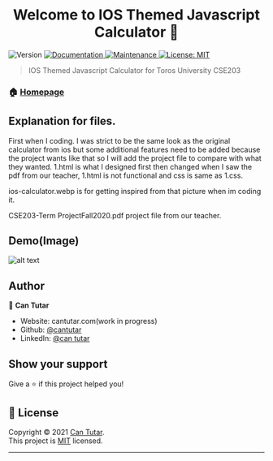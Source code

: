 <h1 align="center">Welcome to IOS Themed Javascript Calculator 👋</h1>
<p>
  <img alt="Version" src="https://img.shields.io/badge/version-1.0.0-blue.svg?cacheSeconds=2592000" />
  <a href="https://github.com/cantutar/IOS-Themed-Javascript-Calculator" target="_blank">
    <img alt="Documentation" src="https://img.shields.io/badge/documentation-yes-brightgreen.svg" />
  </a>
  <a href="https://github.com/cantutar/IOS-Themed-Javascript-Calculator/graphs/commit-activity" target="_blank">
    <img alt="Maintenance" src="https://img.shields.io/badge/Maintained%3F-yes-green.svg" />
  </a>
  <a href="https://github.com/cantutar/IOS-Themed-Javascript-Calculator/blob/master/LICENSE" target="_blank">
    <img alt="License: MIT" src="https://img.shields.io/github/license/cantutar/IOS-Themed-Javascript-Calculator" />
  </a>
</p>

> IOS Themed Javascript Calculator for Toros University CSE203

### 🏠 [Homepage](https://github.com/cantutar/IOS-Themed-Javascript-Calculator)

## Explanation for files.


First when I coding. I was strict to be the same look as the original calculator from ios but some additional features need to be added because the project wants like that so I will add the project file to compare with what they wanted. 1.html is what I designed first then changed when I saw the pdf from our teacher, 1.html is not functional and css is same as 1.css.

ios-calculator.webp is for getting inspired from that picture when im coding it.

CSE203-Term ProjectFall2020.pdf project file from our teacher.

## Demo(Image)

![alt text](https://i.imgur.com/KSnkeA5.png)

## Author

👤 **Can Tutar**

* Website: cantutar.com(work in progress)
* Github: [@cantutar](https://github.com/cantutar)
* LinkedIn: [@can tutar](https://www.linkedin.com/in/can-tutar-61b6a31b9/)


## Show your support

Give a ⭐️ if this project helped you!

## 📝 License

Copyright © 2021 [Can Tutar](https://github.com/cantutar).<br />
This project is [MIT](https://github.com/kefranabg/readme-md-generator/blob/master/LICENSE) licensed.

***
